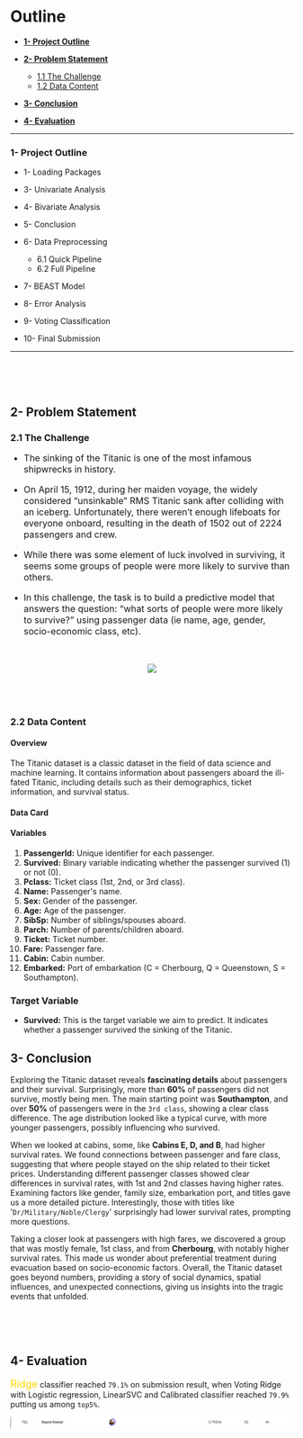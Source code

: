 # Outline

- **[1- Project Outline](#1)**
- **[2- Problem Statement](#2)**

  - [1.1 The Challenge](#2.1)
  - [1.2 Data Content](#2.2)

- **[3- Conclusion](#3)**
- **[4- Evaluation](#4)**

---

### 1- Project Outline

- 1- Loading Packages

- 3- Univariate Analysis
- 4- Bivariate Analysis
- 5- Conclusion

- 6- Data Preprocessing
  - 6.1 Quick Pipeline
  - 6.2 Full Pipeline
- 7- BEAST Model
- 8- Error Analysis
- 9- Voting Classification
- 10- Final Submission

---

<br>
<br>
<br>

<a name='2'></a>

## 2- Problem Statement

<a name='2.1'></a>

### 2.1 The Challenge

<font size=3>
    
- The sinking of the Titanic is one of the most infamous shipwrecks in history.

- On April 15, 1912, during her maiden voyage, the widely considered “unsinkable” RMS Titanic sank after colliding with an iceberg. Unfortunately, there weren’t enough lifeboats for everyone onboard, resulting in the death of 1502 out of 2224 passengers and crew.

- While there was some element of luck involved in surviving, it seems some groups of people were more likely to survive than others.

- In this challenge, the task is to build a predictive model that answers the question: “what sorts of people were more likely to survive?” using passenger data (ie name, age, gender, socio-economic class, etc).</font>

<br>
<br>

<div style="text-align:center">
  <img src="https://i.imgur.com/AzgG5Tb.jpeg" style="width:1300px; height400px;"/>
</div>

<br>
<br>
<br>

<a name='2.2'></a>

### 2.2 Data Content

#### Overview

The Titanic dataset is a classic dataset in the field of data science and machine learning. It contains information about passengers aboard the ill-fated Titanic, including details such as their demographics, ticket information, and survival status.

#### Data Card

#### Variables

1. **PassengerId:** Unique identifier for each passenger.
2. **Survived:** Binary variable indicating whether the passenger survived (1) or not (0).
3. **Pclass:** Ticket class (1st, 2nd, or 3rd class).
4. **Name:** Passenger's name.
5. **Sex:** Gender of the passenger.
6. **Age:** Age of the passenger.
7. **SibSp:** Number of siblings/spouses aboard.
8. **Parch:** Number of parents/children aboard.
9. **Ticket:** Ticket number.
10. **Fare:** Passenger fare.
11. **Cabin:** Cabin number.
12. **Embarked:** Port of embarkation (C = Cherbourg, Q = Queenstown, S = Southampton).

### Target Variable

- **Survived:** This is the target variable we aim to predict. It indicates whether a passenger survived the sinking of the Titanic.

<a name='3'></a>

## 3- Conclusion

Exploring the Titanic dataset reveals **fascinating details** about passengers and their survival. Surprisingly, more than **60%** of passengers did not survive, mostly being men. The main starting point was **Southampton**, and over **50%** of passengers were in the `3rd class`, showing a clear class difference. The age distribution looked like a typical curve, with more younger passengers, possibly influencing who survived.

When we looked at cabins, some, like **Cabins E, D, and B**, had higher survival rates. We found connections between passenger and fare class, suggesting that where people stayed on the ship related to their ticket prices. Understanding different passenger classes showed clear differences in survival rates, with 1st and 2nd classes having higher rates. Examining factors like gender, family size, embarkation port, and titles gave us a more detailed picture. Interestingly, those with titles like '`Dr/Military/Noble/Clergy`' surprisingly had lower survival rates, prompting more questions.

Taking a closer look at passengers with high fares, we discovered a group that was mostly female, 1st class, and from **Cherbourg**, with notably higher survival rates. This made us wonder about preferential treatment during evacuation based on socio-economic factors. Overall, the Titanic dataset goes beyond numbers, providing a story of social dynamics, spatial influences, and unexpected connections, giving us insights into the tragic events that unfolded.

<br>
<br>
<br>

## 4- Evaluation

<font color = gold size=4>Ridge</font> classifier reached `79.1%` on submission result, when Voting Ridge with Logistic regression, LinearSVC and Calibrated classifier reached `79.9%` putting us among `top5%`.

![Alt text](image-1.png)